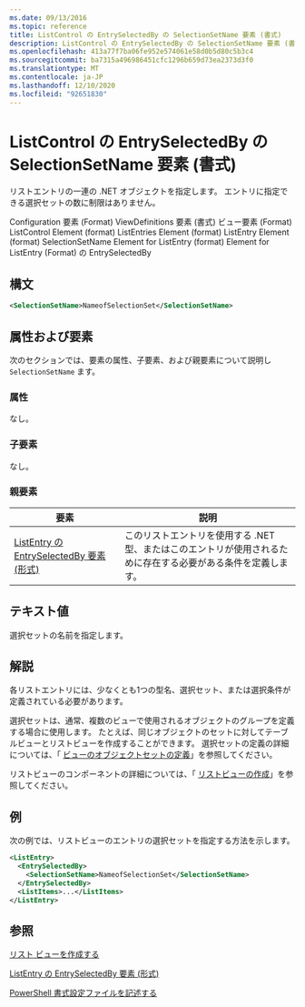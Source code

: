 ```yaml
---
ms.date: 09/13/2016
ms.topic: reference
title: ListControl の EntrySelectedBy の SelectionSetName 要素 (書式)
description: ListControl の EntrySelectedBy の SelectionSetName 要素 (書式)
ms.openlocfilehash: 413a77f7ba06fe952e574061e58d0b5d80c5b3c4
ms.sourcegitcommit: ba7315a496986451cfc1296b659d73ea2373d3f0
ms.translationtype: MT
ms.contentlocale: ja-JP
ms.lasthandoff: 12/10/2020
ms.locfileid: "92651830"
---
```

# <a name="selectionsetname-element-for-entryselectedby-for-listcontrol-format"></a>ListControl の EntrySelectedBy の SelectionSetName 要素 (書式)

リストエントリの一連の .NET オブジェクトを指定します。 エントリに指定できる選択セットの数に制限はありません。

Configuration 要素 (Format) ViewDefinitions 要素 (書式) ビュー要素 (Format) ListControl Element (format) ListEntries Element (format) ListEntry Element (format) SelectionSetName Element for ListEntry (format) Element for ListEntry (Format) の EntrySelectedBy

## <a name="syntax"></a>構文

```xml
<SelectionSetName>NameofSelectionSet</SelectionSetName>
```

## <a name="attributes-and-elements"></a>属性および要素

次のセクションでは、要素の属性、子要素、および親要素について説明し `SelectionSetName` ます。

### <a name="attributes"></a>属性

なし。

### <a name="child-elements"></a>子要素

なし。

### <a name="parent-elements"></a>親要素

|要素|説明|
|-------------|-----------------|
|[ListEntry の EntrySelectedBy 要素 (形式)](./entryselectedby-element-for-listentry-for-listcontrol-format.md)|このリストエントリを使用する .NET 型、またはこのエントリが使用されるために存在する必要がある条件を定義します。|

## <a name="text-value"></a>テキスト値

選択セットの名前を指定します。

## <a name="remarks"></a>解説

各リストエントリには、少なくとも1つの型名、選択セット、または選択条件が定義されている必要があります。

選択セットは、通常、複数のビューで使用されるオブジェクトのグループを定義する場合に使用します。 たとえば、同じオブジェクトのセットに対してテーブルビューとリストビューを作成することができます。 選択セットの定義の詳細については、「 [ビューのオブジェクトセットの定義](./defining-selection-sets.md)」を参照してください。

リストビューのコンポーネントの詳細については、「 [リストビューの作成](./creating-a-list-view.md)」を参照してください。

## <a name="example"></a>例

次の例では、リストビューのエントリの選択セットを指定する方法を示します。

```xml
<ListEntry>
  <EntrySelectedBy>
    <SelectionSetName>NameofSelectionSet</SelectionSetName>
  </EntrySelectedBy>
  <ListItems>...</ListItems>
</ListEntry>
```

## <a name="see-also"></a>参照

[リスト ビューを作成する](./creating-a-list-view.md)

[ListEntry の EntrySelectedBy 要素 (形式)](./entryselectedby-element-for-listentry-for-listcontrol-format.md)

[PowerShell 書式設定ファイルを記述する](./writing-a-powershell-formatting-file.md)
